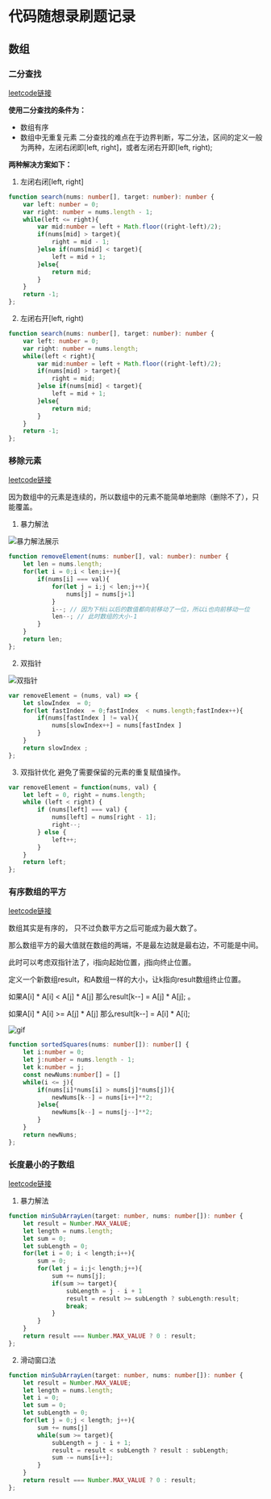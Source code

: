 # 代码随想录刷题记录

## 数组
### 二分查找
[leetcode链接](https://leetcode.cn/problems/binary-search/)

**使用二分查找的条件为：**
* 数组有序
* 数组中无重复元素
二分查找的难点在于边界判断，写二分法，区间的定义一般为两种，左闭右闭即[left, right]，或者左闭右开即[left, right);


**两种解决方案如下：**
1. 左闭右闭[left, right]
```typescript
function search(nums: number[], target: number): number {
    var left: number = 0;
    var right: number = nums.length - 1;
    while(left <= right){
        var mid:number = left + Math.floor((right-left)/2);
        if(nums[mid] > target){
            right = mid - 1;
        }else if(nums[mid] < target){
            left = mid + 1;
        }else{
            return mid;
        }
    }
    return -1;
};
```
2. 左闭右开[left, right)
```typescript
function search(nums: number[], target: number): number {
    var left: number = 0;
    var right: number = nums.length;
    while(left < right){
        var mid:number = left + Math.floor((right-left)/2);
        if(nums[mid] > target){
            right = mid;
        }else if(nums[mid] < target){
            left = mid + 1;
        }else{
            return mid;
        }
    }
    return -1;
};
```

### 移除元素
[leetcode链接](https://leetcode.cn/problems/remove-element/)

因为数组中的元素是连续的，所以数组中的元素不能简单地删除（删除不了），只能覆盖。


1. 暴力解法

![暴力解法展示](https://tva1.sinaimg.cn/large/008eGmZEly1gntrc7x9tjg30du09m1ky.gif)
```typescript
function removeElement(nums: number[], val: number): number {
    let len = nums.length;
    for(let i = 0;i < len;i++){
        if(nums[i] === val){
            for(let j = i;j < len;j++){
                nums[j] = nums[j+1]
            }
            i--; // 因为下标i以后的数值都向前移动了一位，所以i也向前移动一位
            len--; // 此时数组的大小-1
        }
    }
    return len;
};
```

2. 双指针

![双指针](https://tva1.sinaimg.cn/large/008eGmZEly1gntrds6r59g30du09mnpd.gif)

```javascript
var removeElement = (nums, val) => {
    let slowIndex  = 0;
    for(let fastIndex  = 0;fastIndex  < nums.length;fastIndex++){
        if(nums[fastIndex ] != val){
            nums[slowIndex++] = nums[fastIndex ]
        }
    }
    return slowIndex ;
};
```

3. 双指针优化
避免了需要保留的元素的重复赋值操作。
```javascript
var removeElement = function(nums, val) {
    let left = 0, right = nums.length;
    while (left < right) {
        if (nums[left] === val) {
            nums[left] = nums[right - 1];
            right--;
        } else {
            left++;
        }
    }
    return left;
};
```

### 有序数组的平方

[leetcode链接](https://leetcode.cn/problems/squares-of-a-sorted-array/)

数组其实是有序的， 只不过负数平方之后可能成为最大数了。

那么数组平方的最大值就在数组的两端，不是最左边就是最右边，不可能是中间。

此时可以考虑双指针法了，i指向起始位置，j指向终止位置。

定义一个新数组result，和A数组一样的大小，让k指向result数组终止位置。

如果A[i] * A[i] < A[j] * A[j] 那么result[k--] = A[j] * A[j]; 。

如果A[i] * A[i] >= A[j] * A[j] 那么result[k--] = A[i] * A[i]; 

![gif](https://code-thinking.cdn.bcebos.com/gifs/977.%E6%9C%89%E5%BA%8F%E6%95%B0%E7%BB%84%E7%9A%84%E5%B9%B3%E6%96%B9.gif)

```typescript
function sortedSquares(nums: number[]): number[] {
    let i:number = 0;
    let j:number = nums.length - 1;
    let k:number = j;
    const newNums:number[] = []
    while(i <= j){
        if(nums[i]*nums[i] > nums[j]*nums[j]){
            newNums[k--] = nums[i++]**2;
        }else{
            newNums[k--] = nums[j--]**2;
        }
    }
    return newNums;
};
```

### 长度最小的子数组

[leetcode链接](https://leetcode.cn/problems/minimum-size-subarray-sum/)

1. 暴力解法
```typescript
function minSubArrayLen(target: number, nums: number[]): number {
    let result = Number.MAX_VALUE;
    let length = nums.length;
    let sum = 0;
    let subLength = 0;
    for(let i = 0; i < length;i++){
        sum = 0;
        for(let j = i;j< length;j++){
            sum += nums[j];
            if(sum >= target){
                subLength = j - i + 1
                result = result >= subLength ? subLength:result;
                break;
            }
        }
    }
    return result === Number.MAX_VALUE ? 0 : result;
};
```
2. 滑动窗口法
```typescript
function minSubArrayLen(target: number, nums: number[]): number {
    let result = Number.MAX_VALUE;
    let length = nums.length;
    let i = 0;
    let sum = 0;
    let subLength = 0;
    for(let j = 0;j < length; j++){
        sum += nums[j]
        while(sum >= target){
            subLength = j - i + 1;
            result = result < subLength ? result : subLength;
            sum -= nums[i++];
        }
    }
    return result === Number.MAX_VALUE ? 0 : result;
};
```

